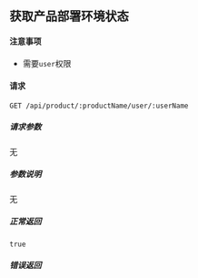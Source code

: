 ## 获取产品部署环境状态

#### 注意事项

- 需要`user`权限

#### 请求

```
GET /api/product/:productName/user/:userName
```
##### 请求参数

无

##### 参数说明

无

##### 正常返回

```
true
```

##### 错误返回

